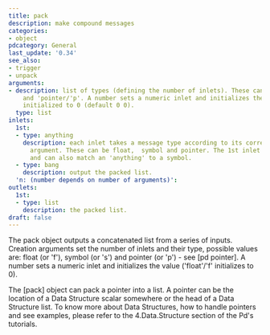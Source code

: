 ```yaml
---
title: pack
description: make compound messages
categories:
- object
pdcategory: General
last_update: '0.34'
see_also:
- trigger
- unpack
arguments:
- description: list of types (defining the number of inlets). These can be 'float/'f',  'symbol/'s'
    and 'pointer/'p'. A number sets a numeric inlet and initializes the value,  'float/f'
    initialized to 0 (default 0 0).
  type: list
inlets:
  1st:
  - type: anything
    description: each inlet takes a message type according to its corresponding creation
      argument. These can be float,  symbol and pointer. The 1st inlet causes an output
      and can also match an 'anything' to a symbol.
  - type: bang
    description: output the packed list.
  'n: (number depends on number of arguments)':
outlets:
  1st:
  - type: list
    description: the packed list.
draft: false
---
```

The pack object outputs a concatenated list from a series of inputs. Creation arguments set the number of inlets and their type,  possible values are: float (or 'f'),  symbol (or 's') and pointer (or 'p') - see [pd pointer]. A number sets a numeric inlet and initializes the value ('float'/'f' initializes to 0).

The [pack] object can pack a pointer into a list. A pointer can be the location of a Data Structure scalar somewhere or the head of a Data Structure list. To know more about Data Structures,  how to handle pointers and see examples,  please refer to the 4.Data.Structure section of the Pd's tutorials.
